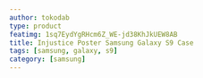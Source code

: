 ```yaml
---
author: tokodab
type: product
featimg: 1sq7EydYgRHcm6Z_WE-jd38KhJkUEW8AB
title: Injustice Poster Samsung Galaxy S9 Case
tags: [samsung, galaxy, s9]
category: [samsung]
---
```

